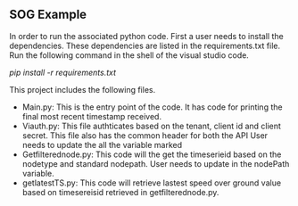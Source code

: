 SOG Example
----------

In order to run the associated python code. 
First a user needs to install the dependencies. These dependencies are listed in the requirements.txt file. Run the following command in the shell of the visual studio code. 

*pip install -r requirements.txt*

This project includes the following files. 

* Main.py: This is the entry point of the code. It has code for printing the final most recent timestamp received.
* Viauth.py: This file authticates based on the tenant, client id and client secret. This file also has the common header for both the API
User needs to update the all the variable marked <somevalue>
* Getfilterednode.py: This code will the get the timeserieid based on the nodetype and standard nodepath. 
User needs to update <shipname> in the nodePath variable.
* getlatestTS.py: This code will retrieve lastest speed over ground value based on timesereisid retrieved in getfilterednode.py. 
